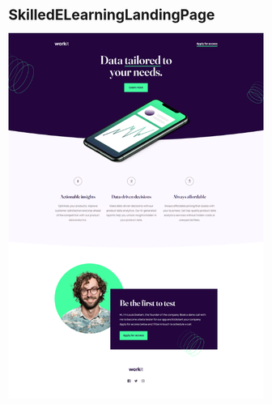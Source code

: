# SkilledELearningLandingPage

![SkilledELearningLandingPage](https://github.com/Edanriell/WorkitLandingPage/blob/develop/image.png?raw=true)